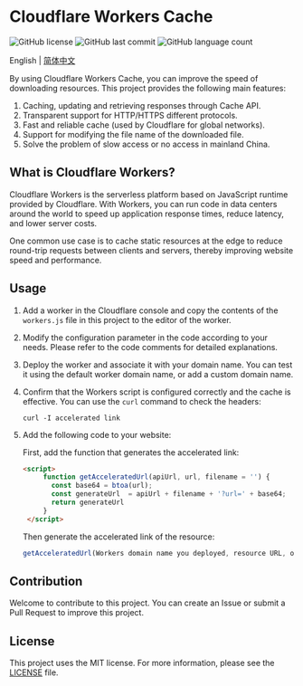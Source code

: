 # Cloudflare Workers Cache

![GitHub license](https://img.shields.io/github/license/chenzd123456/Cloudflare-Workers-Cache?color=%2335C43F)
![GitHub last commit](https://img.shields.io/github/last-commit/chenzd123456/Cloudflare-Workers-Cache?color=%23555555)
![GitHub language count](https://img.shields.io/github/languages/count/chenzd123456/Cloudflare-Workers-Cache?color=%23478CBF)

English | [简体中文](README_CN.md)

By using Cloudflare Workers Cache, you can improve the speed of downloading resources. This project provides the following main features:

1. Caching, updating and retrieving responses through Cache API.
2. Transparent support for HTTP/HTTPS different protocols.
3. Fast and reliable cache (used by Cloudflare for global networks).
4. Support for modifying the file name of the downloaded file.
5. Solve the problem of slow access or no access in mainland China.

## What is Cloudflare Workers?

Cloudflare Workers is the serverless platform based on JavaScript runtime provided by Cloudflare. With Workers, you can run code in data centers around the world to speed up application response times, reduce latency, and lower server costs.

One common use case is to cache static resources at the edge to reduce round-trip requests between clients and servers, thereby improving website speed and performance.

## Usage

1. Add a worker in the Cloudflare console and copy the contents of the `workers.js` file in this project to the editor of the worker.

2. Modify the configuration parameter in the code according to your needs. Please refer to the code comments for detailed explanations.

3. Deploy the worker and associate it with your domain name. You can test it using the default worker domain name, or add a custom domain name.

4. Confirm that the Workers script is configured correctly and the cache is effective. You can use the `curl` command to check the headers:

   ```shell
   curl -I accelerated link
   ```

5. Add the following code to your website:

   First, add the function that generates the accelerated link:

   ```html
   <script>
        function getAcceleratedUrl(apiUrl, url, filename = '') {
          const base64 = btoa(url);
          const generateUrl  = apiUrl + filename + '?url=' + base64;
          return generateUrl
        }
    </script>
   ```

   Then generate the accelerated link of the resource:

   ```js
   getAcceleratedUrl(Workers domain name you deployed, resource URL, optional file name)
   ```

## Contribution

Welcome to contribute to this project. You can create an Issue or submit a Pull Request to improve this project.

## License

This project uses the MIT license. For more information, please see the [LICENSE](https://github.com/chenzd123456/Cloudflare-Workers-Cache/blob/main/LICENSE) file.
